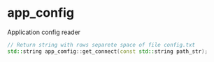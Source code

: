 # app_config
Application config reader

```c++
// Return string with rows separete space of file config.txt
std::string app_comfig::get_connect(const std::string path_str);
```
